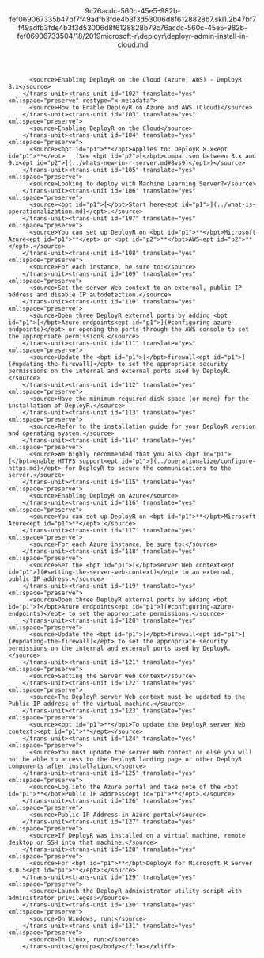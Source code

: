 <?xml version="1.0"?><xliff version="1.2" xmlns="urn:oasis:names:tc:xliff:document:1.2" xmlns:xsi="http://www.w3.org/2001/XMLSchema-instance" xsi:schemaLocation="urn:oasis:names:tc:xliff:document:1.2 xliff-core-1.2-transitional.xsd"><file datatype="xml" original="deployr-admin-install-in-cloud.md" source-language="en-US" target-language="en-US"><header><tool tool-id="mdxliff" tool-name="mdxliff" tool-version="1.0-d1654b2" tool-company="Microsoft" /><xliffext:skl_file_name xmlns:xliffext="urn:microsoft:content:schema:xliffextensions">9c76acdc-560c-45e5-982b-fef069067335b47bf7f49adfb3fde4b3f3d53006d8f6128828b7.skl</xliffext:skl_file_name><xliffext:version xmlns:xliffext="urn:microsoft:content:schema:xliffextensions">1.2</xliffext:version><xliffext:ms.openlocfilehash xmlns:xliffext="urn:microsoft:content:schema:xliffextensions">b47bf7f49adfb3fde4b3f3d53006d8f6128828b7</xliffext:ms.openlocfilehash><xliffext:ms.sourcegitcommit xmlns:xliffext="urn:microsoft:content:schema:xliffextensions">9c76acdc-560c-45e5-982b-fef069067335</xliffext:ms.sourcegitcommit><xliffext:ms.lasthandoff xmlns:xliffext="urn:microsoft:content:schema:xliffextensions">04/18/2019</xliffext:ms.lasthandoff><xliffext:ms.openlocfilepath xmlns:xliffext="urn:microsoft:content:schema:xliffextensions">microsoft-r\deployr\deployr-admin-install-in-cloud.md</xliffext:ms.openlocfilepath></header><body><group id="content" extype="content"><trans-unit id="101" translate="yes" xml:space="preserve" restype="x-metadata">
          <source>Enabling DeployR on the Cloud (Azure, AWS) - DeployR 8.x</source>
        </trans-unit><trans-unit id="102" translate="yes" xml:space="preserve" restype="x-metadata">
          <source>How to Enable DeployR on Azure and AWS (Cloud)</source>
        </trans-unit><trans-unit id="103" translate="yes" xml:space="preserve">
          <source>Enabling DeployR on the Cloud</source>
        </trans-unit><trans-unit id="104" translate="yes" xml:space="preserve">
          <source><bpt id="p1">**</bpt>Applies to: DeployR 8.x<ept id="p1">**</ept>   (See <bpt id="p2">[</bpt>comparison between 8.x and 9.x<ept id="p2">](../whats-new-in-r-server.md#8vs9)</ept>)</source>
        </trans-unit><trans-unit id="105" translate="yes" xml:space="preserve">
          <source>Looking to deploy with Machine Learning Server?</source>
        </trans-unit><trans-unit id="106" translate="yes" xml:space="preserve">
          <source><bpt id="p1">[</bpt>Start here<ept id="p1">](../what-is-operationalization.md)</ept>.</source>
        </trans-unit><trans-unit id="107" translate="yes" xml:space="preserve">
          <source>You can set up DeployR on <bpt id="p1">**</bpt>Microsoft Azure<ept id="p1">**</ept> or <bpt id="p2">**</bpt>AWS<ept id="p2">**</ept>.</source>
        </trans-unit><trans-unit id="108" translate="yes" xml:space="preserve">
          <source>For each instance, be sure to:</source>
        </trans-unit><trans-unit id="109" translate="yes" xml:space="preserve">
          <source>Set the server Web context to an external, public IP address and disable IP autodetection.</source>
        </trans-unit><trans-unit id="110" translate="yes" xml:space="preserve">
          <source>Open three DeployR external ports by adding <bpt id="p1">[</bpt>Azure endpoints<ept id="p1">](#configuring-azure-endpoints)</ept> or opening the ports through the AWS console to set the appropriate permissions.</source>
        </trans-unit><trans-unit id="111" translate="yes" xml:space="preserve">
          <source>Update the <bpt id="p1">[</bpt>firewall<ept id="p1">](#updating-the-firewall)</ept> to set the appropriate security permissions on the internal and external ports used by DeployR.</source>
        </trans-unit><trans-unit id="112" translate="yes" xml:space="preserve">
          <source>Have the minimum required disk space (or more) for the installation of DeployR.</source>
        </trans-unit><trans-unit id="113" translate="yes" xml:space="preserve">
          <source>Refer to the installation guide for your DeployR version and operating system.</source>
        </trans-unit><trans-unit id="114" translate="yes" xml:space="preserve">
          <source>We highly recommended that you also <bpt id="p1">[</bpt>enable HTTPS support<ept id="p1">](../operationalize/configure-https.md)</ept> for DeployR to secure the communications to the server.</source>
        </trans-unit><trans-unit id="115" translate="yes" xml:space="preserve">
          <source>Enabling DeployR on Azure</source>
        </trans-unit><trans-unit id="116" translate="yes" xml:space="preserve">
          <source>You can set up DeployR on <bpt id="p1">**</bpt>Microsoft Azure<ept id="p1">**</ept>.</source>
        </trans-unit><trans-unit id="117" translate="yes" xml:space="preserve">
          <source>For each Azure instance, be sure to:</source>
        </trans-unit><trans-unit id="118" translate="yes" xml:space="preserve">
          <source>Set the <bpt id="p1">[</bpt>server Web context<ept id="p1">](#setting-the-server-web-context)</ept> to an external, public IP address.</source>
        </trans-unit><trans-unit id="119" translate="yes" xml:space="preserve">
          <source>Open three DeployR external ports by adding <bpt id="p1">[</bpt>Azure endpoints<ept id="p1">](#configuring-azure-endpoints)</ept> to set the appropriate permissions.</source>
        </trans-unit><trans-unit id="120" translate="yes" xml:space="preserve">
          <source>Update the <bpt id="p1">[</bpt>firewall<ept id="p1">](#updating-the-firewall)</ept> to set the appropriate security permissions on the internal and external ports used by DeployR.</source>
        </trans-unit><trans-unit id="121" translate="yes" xml:space="preserve">
          <source>Setting the Server Web Context</source>
        </trans-unit><trans-unit id="122" translate="yes" xml:space="preserve">
          <source>The DeployR server Web context must be updated to the Public IP address of the virtual machine.</source>
        </trans-unit><trans-unit id="123" translate="yes" xml:space="preserve">
          <source><bpt id="p1">**</bpt>To update the DeployR server Web context:<ept id="p1">**</ept></source>
        </trans-unit><trans-unit id="124" translate="yes" xml:space="preserve">
          <source>You must update the server Web context or else you will not be able to access to the DeployR landing page or other DeployR components after installation.</source>
        </trans-unit><trans-unit id="125" translate="yes" xml:space="preserve">
          <source>Log into the Azure portal and take note of the <bpt id="p1">**</bpt>Public IP address<ept id="p1">**</ept>.</source>
        </trans-unit><trans-unit id="126" translate="yes" xml:space="preserve">
          <source>Public IP Address in Azure portal</source>
        </trans-unit><trans-unit id="127" translate="yes" xml:space="preserve">
          <source>If DeployR was installed on a virtual machine, remote desktop or SSH into that machine.</source>
        </trans-unit><trans-unit id="128" translate="yes" xml:space="preserve">
          <source>For <bpt id="p1">**</bpt>DeployR for Microsoft R Server 8.0.5<ept id="p1">**</ept>:</source>
        </trans-unit><trans-unit id="129" translate="yes" xml:space="preserve">
          <source>Launch the DeployR administrator utility script with administrator privileges:</source>
        </trans-unit><trans-unit id="130" translate="yes" xml:space="preserve">
          <source>On Windows, run:</source>
        </trans-unit><trans-unit id="131" translate="yes" xml:space="preserve">
          <source>On Linux, run:</source>
        </trans-unit></group></body></file></xliff>